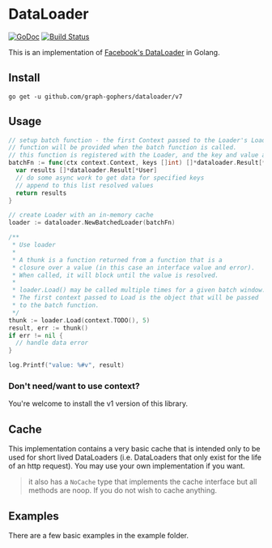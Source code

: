 # DataLoader
[![GoDoc](https://godoc.org/gopkg.in/graph-gophers/dataloader.v7?status.svg)](https://pkg.go.dev/github.com/graph-gophers/dataloader/v7)
[![Build Status](https://travis-ci.org/graph-gophers/dataloader.svg?branch=master)](https://travis-ci.org/graph-gophers/dataloader)

This is an implementation of [Facebook's DataLoader](https://github.com/facebook/dataloader) in Golang.

## Install
`go get -u github.com/graph-gophers/dataloader/v7`

## Usage
```go
// setup batch function - the first Context passed to the Loader's Load
// function will be provided when the batch function is called.
// this function is registered with the Loader, and the key and value are fixed using generics.
batchFn := func(ctx context.Context, keys []int) []*dataloader.Result[*User] {
  var results []*dataloader.Result[*User]
  // do some async work to get data for specified keys
  // append to this list resolved values
  return results
}

// create Loader with an in-memory cache
loader := dataloader.NewBatchedLoader(batchFn)

/**
 * Use loader
 *
 * A thunk is a function returned from a function that is a
 * closure over a value (in this case an interface value and error).
 * When called, it will block until the value is resolved.
 *
 * loader.Load() may be called multiple times for a given batch window.
 * The first context passed to Load is the object that will be passed
 * to the batch function.
 */
thunk := loader.Load(context.TODO(), 5)
result, err := thunk()
if err != nil {
  // handle data error
}

log.Printf("value: %#v", result)
```

### Don't need/want to use context?
You're welcome to install the v1 version of this library.

## Cache
This implementation contains a very basic cache that is intended only to be used for short lived DataLoaders (i.e. DataLoaders that only exist for the life of an http request). You may use your own implementation if you want.

> it also has a `NoCache` type that implements the cache interface but all methods are noop. If you do not wish to cache anything.

## Examples
There are a few basic examples in the example folder.

